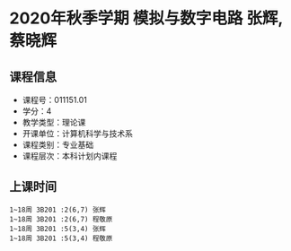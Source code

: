 # 2020年秋季学期 模拟与数字电路 张辉, 蔡晓辉






## 课程信息

- 课程号：011151.01
- 学分：4
- 教学类型：理论课
- 开课单位：计算机科学与技术系
- 课程类别：专业基础
- 课程层次：本科计划内课程

## 上课时间

```
1~18周 3B201 :2(6,7) 张辉
1~18周 3B201 :2(6,7) 程敬原
1~18周 3B201 :5(3,4) 张辉
1~18周 3B201 :5(3,4) 程敬原
```

